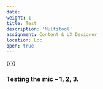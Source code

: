 ```yaml
---
date: 
weight: 1
title: Test
description: 'Multitool'
assignment: Content & UX Designer
location: Loc
open: true
---
```

{{<flickity src="https://inspiredlabs.co.uk/images/3si-sales.jpg" title="3Si marketing content" selectCell="flkty.selectCell( value, isWrapped, isInstant )" >}}

### Testing the mic – 1, 2, 3.
